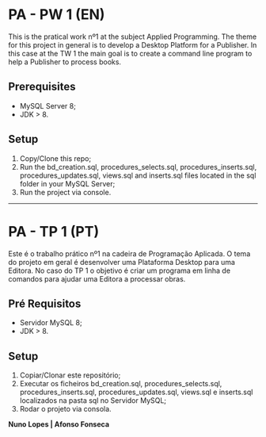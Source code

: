 # PA - PW 1 (EN)

This is the pratical work nº1 at the subject Applied Programming. The theme for this project in general is to develop a Desktop Platform for a Publisher. In this case at the TW 1 the main goal is to create a command line program to help a Publisher to process books. 

## Prerequisites

* MySQL Server 8;
* JDK > 8.

## Setup

1. Copy/Clone this repo;
2. Run the bd_creation.sql, procedures_selects.sql, procedures_inserts.sql, procedures_updates.sql, views.sql and inserts.sql files located in the sql folder in your MySQL Server;
3. Run the project via console.

-----

# PA - TP 1 (PT)

Este é o trabalho prático nº1 na cadeira de Programação Aplicada. O tema do projeto em geral é desenvolver uma Plataforma Desktop para uma Editora. No caso do TP 1 o objetivo é criar um programa em linha de comandos para ajudar uma Editora a processar obras.
## Pré Requisitos

* Servidor MySQL 8;
* JDK > 8.

## Setup

1. Copiar/Clonar este repositório;
2. Executar os ficheiros bd_creation.sql, procedures_selects.sql, procedures_inserts.sql, procedures_updates.sql, views.sql e inserts.sql localizados na pasta sql no Servidor MySQL;
3. Rodar o projeto via consola.

**Nuno Lopes | Afonso Fonseca**
